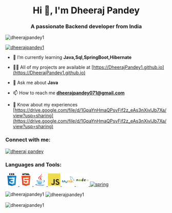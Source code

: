 <h1 align="center">Hi 👋, I'm Dheeraj Pandey</h1>
<h3 align="center">A passionate Backend developer from India</h3>

<p align="left"> <img src="https://komarev.com/ghpvc/?username=dheerajpandey1&label=Profile%20views&color=0e75b6&style=flat" alt="dheerajpandey1" /> </p>

<p align="left"> <a href="https://github.com/ryo-ma/github-profile-trophy"><img src="https://github-profile-trophy.vercel.app/?username=dheerajpandey1" alt="dheerajpandey1" /></a> </p>

- 🌱 I’m currently learning **Java,Sql,SpringBoot,Hibernate**

- 👨‍💻 All of my projects are available at [https://DheerajPandey1.github.io](https://DheerajPandey1.github.io)

- 💬 Ask me about **Java**

- 📫 How to reach me **dheerajpandey071@gmail.com**

- 📄 Know about my experiences [https://drive.google.com/file/d/1GpaYnHmaQPsvFif2z_eAs3nXivlJb7Xa/view?usp=sharing](https://drive.google.com/file/d/1GpaYnHmaQPsvFif2z_eAs3nXivlJb7Xa/view?usp=sharing)

<h3 align="left">Connect with me:</h3>
<p align="left">
<a href="https://linkedin.com/in/dheeraj pandey" target="blank"><img align="center" src="https://raw.githubusercontent.com/rahuldkjain/github-profile-readme-generator/master/src/images/icons/Social/linked-in-alt.svg" alt="dheeraj pandey" height="30" width="40" /></a>
</p>

<h3 align="left">Languages and Tools:</h3>
<p align="left"> <a href="https://www.w3schools.com/css/" target="_blank" rel="noreferrer"> <img src="https://raw.githubusercontent.com/devicons/devicon/master/icons/css3/css3-original-wordmark.svg" alt="css3" width="40" height="40"/> </a> <a href="https://www.w3.org/html/" target="_blank" rel="noreferrer"> <img src="https://raw.githubusercontent.com/devicons/devicon/master/icons/html5/html5-original-wordmark.svg" alt="html5" width="40" height="40"/> </a> <a href="https://www.java.com" target="_blank" rel="noreferrer"> <img src="https://raw.githubusercontent.com/devicons/devicon/master/icons/java/java-original.svg" alt="java" width="40" height="40"/> </a> <a href="https://developer.mozilla.org/en-US/docs/Web/JavaScript" target="_blank" rel="noreferrer"> <img src="https://raw.githubusercontent.com/devicons/devicon/master/icons/javascript/javascript-original.svg" alt="javascript" width="40" height="40"/> </a> <a href="https://www.mysql.com/" target="_blank" rel="noreferrer"> <img src="https://raw.githubusercontent.com/devicons/devicon/master/icons/mysql/mysql-original-wordmark.svg" alt="mysql" width="40" height="40"/> </a> <a href="https://nodejs.org" target="_blank" rel="noreferrer"> <img src="https://raw.githubusercontent.com/devicons/devicon/master/icons/nodejs/nodejs-original-wordmark.svg" alt="nodejs" width="40" height="40"/> </a> <a href="https://spring.io/" target="_blank" rel="noreferrer"> <img src="https://www.vectorlogo.zone/logos/springio/springio-icon.svg" alt="spring" width="40" height="40"/> </a> </p>

<p><img align="left" src="https://github-readme-stats.vercel.app/api/top-langs?username=dheerajpandey1&show_icons=true&locale=en&layout=compact" alt="dheerajpandey1" /></p>

<p>&nbsp;<img align="center" src="https://github-readme-stats.vercel.app/api?username=dheerajpandey1&show_icons=true&locale=en" alt="dheerajpandey1" /></p>

<p><img align="center" src="https://github-readme-streak-stats.herokuapp.com/?user=dheerajpandey1&" alt="dheerajpandey1" /></p>

